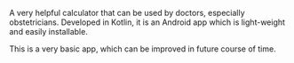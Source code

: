 A very helpful calculator that can be used by doctors, especially obstetricians.
Developed in Kotlin, it is an Android app which is light-weight and easily installable.

This is a very basic app, which can be improved in future course of time.
